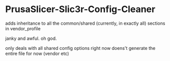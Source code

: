 # PrusaSlicer-Slic3r-Config-Cleaner
adds inheritance to all the common/shared (currently, in exactly all) sections in vendor_profile

janky and awful.
oh god.

only deals with all shared config options right now
doens't generate the entire file for now (vendor etc)
